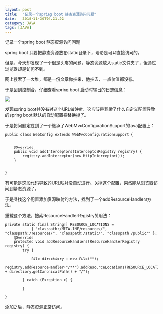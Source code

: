 ```yaml
---
layout: post
title:  "记录一个spring boot 静态资源访问问题"
date:   2018-11-30T04:21:52
category: JAVA
tags: [JAVA]
---
```


记录一个spring boot 静态资源访问问题

<p>spring boot 只要把静态资源放在static目录下，理论是可以直接访问的。</p><p>但是，今天却发现了一个很是头疼的问题，静态资源放入static文件夹了，但通过浏览器却是访问不到。</p><p>网上搜索了一大堆，都是一份文章你抄来，他抄去，一点价值都没有。</p><p>于是回到控制台，仔细查看spring boot 启动时输出的日志信息：</p><p><img src="https://ismy1.oss-cn-qingdao.aliyuncs.com/blog/1543472454965.png" style="max-width:100%;"><br></p><p>发现spring boot并没有对这个URL做映射，这应该是我做了什么自定义配置导致的spring boot 默认的自动配置被替换掉了。</p><p>于是把问题定位到了一个继承了WebMvcConfigurationSupport的java配置上：</p><pre><code>public class WebConfig extends WebMvcConfigurationSupport {<br><br>   <br>    @Override<br>    public void addInterceptors(InterceptorRegistry registry) {<br>        registry.addInterceptor(new HttpInterceptor());<br>    }<br><br><br>}</code></pre><p>有可能是这段代码导致的URL映射没自动进行。关掉这个配置，果然能从浏览器访问到静态资源了。</p><p>于是寻找这个配置添加资源映射的方法，找到了一个addResourceHandlers方法。</p><p>重载这个方法，搜索ResourceHandlerRegistry的用法：</p><pre><code>private static final String[] RESOURCE_LOCATIONS =<br>            { "classpath:/META-INF/resources/", "classpath:/resources/", "classpath:/static/", "classpath:/public/" };<br>    @Override<br>    protected void addResourceHandlers(ResourceHandlerRegistry registry) {<br>        try {<br><br>            File directiory = new File("");<br>            registry.addResourceHandler("/**").addResourceLocations(RESOURCE_LOCATIONS).addResourceLocations("file:" + directiory.getCanonicalPath() + "/");<br><br>        } catch (Exception e) {<br><br>        }<br><br>}</code></pre><p>添加之后，静态资源正常访问。</p><style>
<!--
 /* Font Definitions */
 @font-face
	{font-family:Helvetica;
	panose-1:2 11 6 4 2 2 2 2 2 4;
	mso-font-charset:0;
	mso-generic-font-family:swiss;
	mso-font-pitch:variable;
	mso-font-signature:-536858881 -1073711013 9 0 511 0;}
@font-face
	{font-family:"Cambria Math";
	panose-1:2 4 5 3 5 4 6 3 2 4;
	mso-font-charset:0;
	mso-generic-font-family:roman;
	mso-font-pitch:variable;
	mso-font-signature:3 0 0 0 1 0;}
@font-face
	{font-family:等线;
	panose-1:2 1 6 0 3 1 1 1 1 1;
	mso-font-alt:DengXian;
	mso-font-charset:134;
	mso-generic-font-family:auto;
	mso-font-pitch:variable;
	mso-font-signature:-1610612033 953122042 22 0 262159 0;}
@font-face
	{font-family:"\@等线";
	panose-1:2 1 6 0 3 1 1 1 1 1;
	mso-font-charset:134;
	mso-generic-font-family:auto;
	mso-font-pitch:variable;
	mso-font-signature:-1610612033 953122042 22 0 262159 0;}
 /* Style Definitions */
 p.MsoNormal, li.MsoNormal, div.MsoNormal
	{mso-style-unhide:no;
	mso-style-qformat:yes;
	mso-style-parent:"";
	margin:0cm;
	margin-bottom:.0001pt;
	text-align:justify;
	text-justify:inter-ideograph;
	mso-pagination:none;
	font-size:10.5pt;
	mso-bidi-font-size:11.0pt;
	font-family:等线;
	mso-ascii-font-family:等线;
	mso-ascii-theme-font:minor-latin;
	mso-fareast-font-family:等线;
	mso-fareast-theme-font:minor-fareast;
	mso-hansi-font-family:等线;
	mso-hansi-theme-font:minor-latin;
	mso-bidi-font-family:"Times New Roman";
	mso-bidi-theme-font:minor-bidi;
	mso-font-kerning:1.0pt;}
.MsoChpDefault
	{mso-style-type:export-only;
	mso-default-props:yes;
	font-family:等线;
	mso-bidi-font-family:"Times New Roman";
	mso-bidi-theme-font:minor-bidi;}
 /* Page Definitions */
 @page
	{mso-page-border-surround-header:no;
	mso-page-border-surround-footer:no;}
@page WordSection1
	{size:612.0pt 792.0pt;
	margin:72.0pt 90.0pt 72.0pt 90.0pt;
	mso-header-margin:36.0pt;
	mso-footer-margin:36.0pt;
	mso-paper-source:0;}
div.WordSection1
	{page:WordSection1;}
-->
</style>